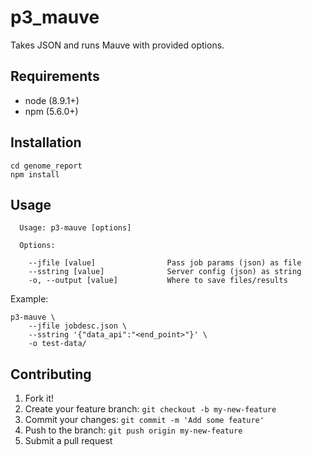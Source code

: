 # p3_mauve

Takes JSON and runs Mauve with provided options.


## Requirements

- node (8.9.1+)
- npm (5.6.0+)

## Installation

```
cd genome_report
npm install
```



## Usage


```
  Usage: p3-mauve [options]

  Options:

    --jfile [value]                Pass job params (json) as file
    --sstring [value]              Server config (json) as string
    -o, --output [value]           Where to save files/results
```

Example:

```
p3-mauve \
    --jfile jobdesc.json \
    --sstring '{"data_api":"<end_point>"}' \
    -o test-data/

 ```

## Contributing

1. Fork it!
2. Create your feature branch: `git checkout -b my-new-feature`
3. Commit your changes: `git commit -m 'Add some feature'`
4. Push to the branch: `git push origin my-new-feature`
5. Submit a pull request

